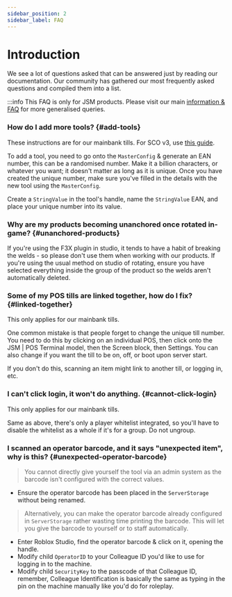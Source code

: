 ```yaml
---
sidebar_position: 2
sidebar_label: FAQ
---
```


# Introduction
We see a lot of questions asked that can be answered just by reading our documentation. Our community has gathered our most frequently asked questions and compiled them into a list.

:::info
This FAQ is only for JSM products. Please visit our main [information & FAQ](https://support.whitehill.club/docs) for more generalised queries.

### How do I add more tools? {#add-tools}
These instructions are for our mainbank tills. For SCO v3, use [this guide](./sco-v3/installation#7).

To add a tool, you need to go onto the `MasterConfig` & generate an EAN number, this can be a randomised number. Make it a billion characters, or whatever you want; it doesn't matter as long as it is unique. Once you have created the unique number, make sure you've filled in the details with the new tool using the `MasterConfig`.

Create a `StringValue` in the tool's handle, name the `StringValue` EAN, and place your unique number into its value.

### Why are my products becoming unanchored once rotated in-game? {#unanchored-products}
If you're using the F3X plugin in studio, it tends to have a habit of breaking the welds - so please don't use them when working with our products. If you're using the usual method on studio of rotating, ensure you have selected everything inside the group of the product so the welds aren't automatically deleted.

### Some of my POS tills are linked together, how do I fix? {#linked-together}
This only applies for our mainbank tills.

One common mistake is that people forget to change the unique till number. You need to do this by clicking on an individual POS, then click onto the JSM | POS Terminal model, then the Screen block, then Settings. You can also change if you want the till to be on, off, or boot upon server start.

If you don't do this, scanning an item might link to another till, or logging in, etc.

### I can't click login, it won't do anything. {#cannot-click-login}
This only applies for our mainbank tills.

Same as above, there's only a player whitelist integrated, so you'll have to disable the whitelist as a whole if it's for a group. Do not ungroup.

### I scanned an operator barcode, and it says "unexpected item", why is this? {#unexpected-operator-barcode}
> You cannot directly give yourself the tool via an admin system as the barcode isn't configured with the correct values.

* Ensure the operator barcode has been placed in the `ServerStorage` without being renamed.

> Alternatively, you can make the operator barcode already configured in `ServerStorage` rather wasting time printing the barcode. This will let you give the barcode to yourself or to staff automatically.

* Enter Roblox Studio, find the operator barcode & click on it, opening the handle.
* Modify child `OperatorID` to your Colleague ID you'd like to use for logging in to the machine.
* Modify child `SecurityKey` to the passcode of that Colleague ID, remember, Colleague Identification is basically the same as typing in the pin on the machine manually like you'd do for roleplay.

